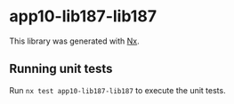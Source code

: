 # app10-lib187-lib187

This library was generated with [Nx](https://nx.dev).

## Running unit tests

Run `nx test app10-lib187-lib187` to execute the unit tests.
